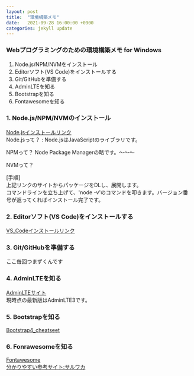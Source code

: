 ```yaml
---
layout: post
title:  "環境構築メモ"
date:   2021-09-28 16:00:00 +0900
categories: jekyll update
---
```


### Webプログラミングのための環境構築メモ for Windows

1. Node.js/NPM/NVMをインストール
2. Editorソフト(VS Code)をインストールする
3. Git/GitHubを準備する
4. AdminLTEを知る
5. Bootstrapを知る
6. Fontawesomeを知る


### 1. Node.js/NPM/NVMのインストール
[Node.jsインストールリンク](https://nodejs.org/en/)  
Node.jsって？ : 
  Node.jsはJavaScriptのライブラリです。
  
NPMって？
  Node Package Managerの略です。～～～  

NVMって？  
  
  
[手順]  
  上記リンクのサイトからパッケージをDLし、展開します。  
  コマンドラインを立ち上げて、'node -v'のコマンドを叩きます。バージョン番号が返ってくればインストール完了です。


### 2. Editorソフト(VS Code)をインストールする
[VS_Codeインストールリンク](https://azure.microsoft.com/ja-jp/products/visual-studio-code/)


### 3. Git/GitHubを準備する
ここ毎回つまずくんです


### 4. AdminLTEを知る
[AdminLTEサイト](https://adminlte.io/themes/dev/AdminLTE/index.html)  
現時点の最新版はAdminLTE3です。


### 5. Bootstrapを知る
[Bootstrap4_cheatseet](https://hackerthemes.com/bootstrap-cheatsheet/)


### 6. Fonrawesomeを知る
[Fontawesome](https://fontawesome.com/)  
[分かりやすい参考サイト:サルワカ](https://saruwakakun.com/html-css/basic/font-awesome)  

